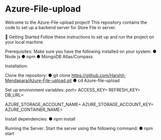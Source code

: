 # Azure-File-upload

Welcome to the Azure-File-upload project! This repository contains the code to set up a backend server for Store File in server.

🚀 Getting Started Follow these instructions to set up and run the project on your local machine.

Prerequisites: Make sure you have the following installed on your system:
● Node js
● npm
● MongoDB Atlas/Compass

Installation:

Clone the repository:
● git clone https://github.com/Harshil-Mendapara/Azure-File-upload.git
● cd Azure-file-upload

Set up environment variables:
port=
ACCESS_KEY=
REFRESH_KEY=
DB_URL=

AZURE_STORAGE_ACCOUNT_NAME=
AZURE_STORAGE_ACCOUNT_KEY=
AZURE_CONTAINER_NAME=


Install dependencies:
● npm install

Running the Server:
Start the server using the following command:
● npm start

